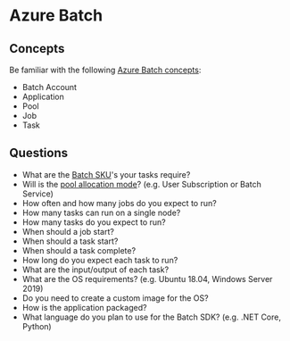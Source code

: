 # Azure Batch

## Concepts

Be familiar with the following [Azure Batch concepts](https://docs.microsoft.com/en-us/azure/batch/batch-service-workflow-features):

* Batch Account
* Application
* Pool
* Job
* Task

## Questions

* What are the [Batch SKU](https://docs.microsoft.com/en-us/azure/batch/batch-pool-vm-sizes)'s your tasks require?
* Will is the [pool allocation mode](https://docs.microsoft.com/en-us/azure/batch/accounts#batch-accounts)? (e.g. User Subscription or Batch Service)
* How often and how many jobs do you expect to run?
* How many tasks can run on a single node?
* How many tasks do you expect to run?
* When should a job start?
* When should a task start?
* When should a task complete?
* How long do you expect each task to run?
* What are the input/output of each task?
* What are the OS requirements? (e.g. Ubuntu 18.04, Windows Server 2019)
* Do you need to create a custom image for the OS?
* How is the application packaged?
* What language do you plan to use for the Batch SDK? (e.g. .NET Core, Python)

